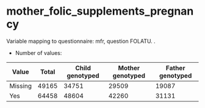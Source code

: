 # mother_folic_supplements_pregnancy
Variable mapping to questionnaire: mfr, question FOLATU.
.
- Number of values:

| Value | Total | Child genotyped | Mother genotyped | Father genotyped |
| ----- | ----- | --------------- | ---------------- | ---------------- |
| Missing | 49165 | 34751 | 29509 | 19087 |
| Yes | 64458 | 48604 | 42260 |31131 |



